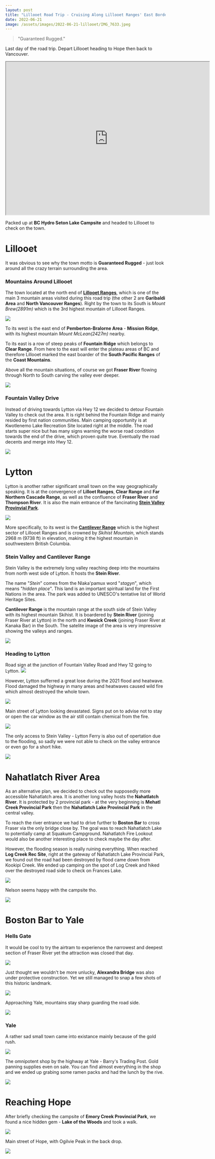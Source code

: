 ```yaml
---
layout: post
title: "Lillooet Road Trip - Cruising Along Lillooet Ranges' East Border"
date: 2022-06-21
image: /assets/images/2022-06-21-lillooet/IMG_7633.jpeg
---
```

<blockquote>
  <p>"Guaranteed Rugged."</p>
</blockquote>

Last day of the road trip. Depart Lillooet heading to Hope then back to Vancouver.

<iframe src="https://www.google.com/maps/d/embed?mid=18Fz9DSCZHIBOv9BXNI8HiEsMuWnS0dQ&ehbc=2E312F" width="640" height="480"></iframe>

Packed up at **BC Hydro Seton Lake Campsite** and headed to Lillooet to check on the town. 

# Lillooet
It was obvious to see why the town motto is **Guaranteed Rugged** - just look around all the crazy terrain surrounding the area.

### Mountains Around Lillooet
The town located at the north end of [**Lillooet Ranges**](https://en.wikipedia.org/wiki/Lillooet_Ranges), which is one of the main 3 mountain areas visited during this road trip (the other 2 are **Garibaldi Area** and **North Vancouver Ranges**). Right by the town to its South is _Mount Brew(2891m)_ which is the 3rd highest mountain of Lillooet Ranges.

![](/assets/images/2022-06-21-lillooet/ScreenShot-ranges.png#full)

To its west is the east end of **Pemberton-Bralorne Area** - **Mission Ridge**, with its highest mountain _Mount McLean(2427m)_ nearby.

To its east is a row of steep peaks of **Fountain Ridge** which belongs to **Clear Range**. From here to the east will enter the plateau areas of BC and therefore Lillooet marked the east boarder of the **South Pacific Ranges** of the **Coast Mountains**.

Above all the mountain situations, of course we got **Fraser River** flowing through North to South carving the valley ever deeper.

![](/assets/images/2022-06-21-lillooet/IMG_3502.jpeg)

### Fountain Valley Drive
Instead of driving towards Lytton via Hwy 12 we decided to detour Fountain Valley to check out the area. It is right behind the Fountain Ridge and mainly resided by first nation communities. Main camping opportunity is at Kwotlenemo Lake Recreation Site located right at the middle. The road starts super nice but has many signs warning the worse road condition towards the end of the drive, which proven quite true. Eventually the road decents and merge into Hwy 12.

![](/assets/images/2022-06-21-lillooet/IMG_3513.jpeg)

# Lytton

Lytton is another rather significant small town on the way geographically speaking. It is at the convergence of **Lilloet Ranges**, **Clear Range** and **Far Northern Cascade Range**, as well as the confluence of **Fraser River** and **Thompson River**. It is also the main entrance of the fancinating [**Stein Valley Provinvial Park**](https://en.wikipedia.org/wiki/Stein_Valley_Nlaka'pamux_Heritage_Park). 

![](/assets/images/2022-06-21-lillooet/ScreenShot-north-cascade.png#full)

More specifically, to its west is the [**Cantilever Range**](https://en.wikipedia.org/wiki/Cantilever_Range) which is the highest sector of Lillooet Ranges and is crowned by *Skihist Mountain*, which stands 2968 m (9738 ft) in elevation, making it the highest mountain in southwestern British Columbia.

### Stein Valley and Cantilever Range
Stein Valley is the extremely long valley reaching deep into the mountains from north west side of Lytton. It hosts the **Stein River**.

The name "*Stein*" comes from the Nlaka'pamux word "*stagyn*", which means "*hidden place*". This land is an important spiritual land for the First Nations in the area. The park was added to UNESCO's tentative list of World Heritage Sites.

**Cantilever Range** is the mountain range at the south side of Stein Valley with its highest mountain Skihist. It is boardered by **Stein River** (joining Fraser River at Lytton) in the north and **Kwoick Creek** (joining Fraser River at Kanaka Bar) in the South. The satelite image of the area is very impressive showing the valleys and ranges.

![](/assets/images/2022-06-21-lillooet/ScreenShot-lytton.png#full)
### Heading to Lytton
Road sign at the junction of Fountain Valley Road and Hwy 12 going to Lytton.
![](/assets/images/2022-06-21-lillooet/IMG_3531.jpeg)

However, Lytton sufferred a great lose during the 2021 flood and heatwave. Flood damaged the highway in many areas and heatwaves caused wild fire which almost destroyed the whole town.

![](/assets/images/2022-06-21-lillooet/IMG_3543.jpeg)

Main street of Lytton looking devastated. Signs put on to advise not to stay or open the car window as the air still contain chemical from the fire.

![](/assets/images/2022-06-21-lillooet/IMG_3552.jpeg)

The only access to Stein Valley - Lytton Ferry is also out of opertation due to the flooding, so sadly we were not able to check on the valley entrance or even go for a short hike.

![](/assets/images/2022-06-21-lillooet/IMG_3559.jpeg)

# Nahatlatch River Area
As an alternative plan, we decided to check out the supposedly more accessible Nahatlatch area. It is another long valley hosts the **Nahatlatch River**. It is protected by 2 provincial park - at the very beginning is **Mehatl Creek Provincial Park** then the **Nahatlatch Lake Provincial Park** in the central valley.

To reach the river entrance we had to drive further to **Boston Bar** to cross Fraser via the only bridge close by. The goal was to reach Nahatlatch Lake to potentially camp at Squakum Campground. Nahatlatch Fire Lookout would also be another interesting place to check maybe the day after.

However, the flooding season is really ruining everything. When reached **Log Creek Rec Site**, right at the gateway of Nahatlatch Lake Provincial Park, we found out the road had been destroyed by flood came down from Kookipi Creek. We ended up camping on the spot of Log Creek and hiked over the destroyed road side to check on Frances Lake.

![](/assets/images/2022-06-21-lillooet/IMG_3607.jpeg)

Nelson seems happy with the campsite tho.

![](/assets/images/2022-06-21-lillooet/IMG_3659.jpeg)

# Boston Bar to Yale
### Hells Gate
It would be cool to try the airtram to experience the narrowest and deepest section of Fraser River yet the attraction was closed that day.

![](/assets/images/2022-06-21-lillooet/IMG_7747.jpeg)

Just thought we wouldn't be more unlucky, **Alexandra Bridge** was also under protective construction. Yet we still managed to snap a few shots of this historic landmark.

![](/assets/images/2022-06-21-lillooet/IMG_3674.jpeg)

Approaching Yale, mountains stay sharp guarding the road side.

![](/assets/images/2022-06-21-lillooet/IMG_3679.jpeg)

### Yale
A rather sad small town came into existance mainly because of the gold rush.

![](/assets/images/2022-06-21-lillooet/IMG_3684.jpeg)

The omnipotent shop by the highway at Yale - Barry's Trading Post. Gold panning supplies even on sale. You can find almost everything in the shop and we ended up grabing some ramen packs and had the lunch by the rive.

![](/assets/images/2022-06-21-lillooet/IMG_3689.jpeg)

# Reaching Hope
After briefly checking the campsite of **Emory Creek Provincial Park**, we found a nice hidden gem - **Lake of the Woods** and took a walk.

![](/assets/images/2022-06-21-lillooet/IMG_3710.jpeg)

Main street of Hope, with Ogilvie Peak in the back drop.

![](/assets/images/2022-06-21-lillooet/IMG_3733.jpeg)
